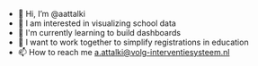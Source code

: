 - 👋 Hi, I’m @aattalki
- 👀 I am interested in visualizing school data
- 🌱 I'm currently learning to build dashboards
- 💞️ I want to work together to simplify registrations in education
- 📫 How to reach me a.attalki@volg-interventiesysteem.nl

<!---
aattalki/aattalki is a ✨ special ✨ repository because its `README.md` (this file) appears on your GitHub profile.
You can click the Preview link to take a look at your changes.
--->
